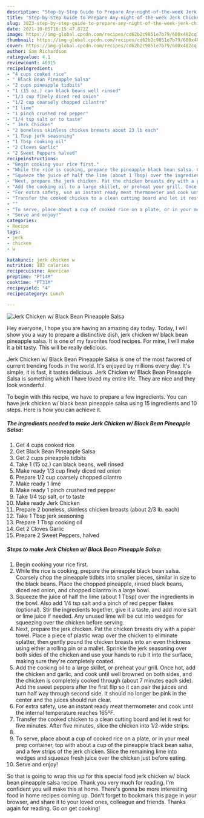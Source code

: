 ```yaml
---
description: "Step-by-Step Guide to Prepare Any-night-of-the-week Jerk Chicken w/ Black Bean Pineapple Salsa"
title: "Step-by-Step Guide to Prepare Any-night-of-the-week Jerk Chicken w/ Black Bean Pineapple Salsa"
slug: 3823-step-by-step-guide-to-prepare-any-night-of-the-week-jerk-chicken-w-black-bean-pineapple-salsa
date: 2021-10-05T16:15:47.872Z
image: https://img-global.cpcdn.com/recipes/cd62b2c9851e7b79/680x482cq70/jerk-chicken-w-black-bean-pineapple-salsa-recipe-main-photo.jpg
thumbnail: https://img-global.cpcdn.com/recipes/cd62b2c9851e7b79/680x482cq70/jerk-chicken-w-black-bean-pineapple-salsa-recipe-main-photo.jpg
cover: https://img-global.cpcdn.com/recipes/cd62b2c9851e7b79/680x482cq70/jerk-chicken-w-black-bean-pineapple-salsa-recipe-main-photo.jpg
author: Sam Richardson
ratingvalue: 4.1
reviewcount: 46915
recipeingredient:
- "4 cups cooked rice"
- " Black Bean Pineapple Salsa"
- "2 cups pineapple tidbits"
- "1 (15 oz.) can black beans well rinsed"
- "1/3 cup finely diced red onion"
- "1/2 cup coarsely chopped cilantro"
- "1 lime"
- "1 pinch crushed red pepper"
- "1/4 tsp salt or to taste"
- " Jerk Chicken"
- "2 boneless skinless chicken breasts about 23 lb each"
- "1 Tbsp jerk seasoning"
- "1 Tbsp cooking oil"
- "2 Cloves Garlic"
- "2 Sweet Peppers halved"
recipeinstructions:
- "Begin cooking your rice first."
- "While the rice is cooking, prepare the pineapple black bean salsa. Coarsely chop the pineapple tidbits into smaller pieces, similar in size to the black beans. Place the chopped pineapple, rinsed black beans, diced red onion, and chopped cilantro in a large bowl."
- "Squeeze the juice of half the lime (about 1 Tbsp) over the ingredients in the bowl. Also add 1/4 tsp salt and a pinch of red pepper flakes (optional). Stir the ingredients together, give it a taste, and add more salt or lime juice if needed. Any unused lime will be cut into wedges for squeezing over the chicken before serving."
- "Next, prepare the jerk chicken. Pat the chicken breasts dry with a paper towel. Place a piece of plastic wrap over the chicken to eliminate splatter, then gently pound the chicken breasts into an even thickness using either a rolling pin or a mallet. Sprinkle the jerk seasoning over both sides of the chicken and use your hands to rub it into the surface, making sure they&#39;re completely coated."
- "Add the cooking oil to a large skillet, or preheat your grill. Once hot, add the chicken and garlic, and cook until well browned on both sides, and the chicken is completely cooked through (about 7 minutes each side). Add the sweet peppers after the first flip so it can pair the juices and turn half way through second side. It should no longer be pink in the center and the juices should run clear."
- "For extra safety, use an instant ready meat thermometer and cook until the internal temperature reaches 165ºF."
- "Transfer the cooked chicken to a clean cutting board and let it rest for five minutes. After five minutes, slice the chicken into 1/2-wide strips."
- ""
- "To serve, place about a cup of cooked rice on a plate, or in your meal prep container, top with about a cup of the pineapple black bean salsa, and a few strips of the jerk chicken. Slice the remaining lime into wedges and squeeze fresh juice over the chicken just before eating."
- "Serve and enjoy!"
categories:
- Recipe
tags:
- jerk
- chicken
- w

katakunci: jerk chicken w 
nutrition: 183 calories
recipecuisine: American
preptime: "PT14M"
cooktime: "PT31M"
recipeyield: "4"
recipecategory: Lunch

---
```



![Jerk Chicken w/ Black Bean Pineapple Salsa](https://img-global.cpcdn.com/recipes/cd62b2c9851e7b79/680x482cq70/jerk-chicken-w-black-bean-pineapple-salsa-recipe-main-photo.jpg)

Hey everyone, I hope you are having an amazing day today. Today, I will show you a way to prepare a distinctive dish, jerk chicken w/ black bean pineapple salsa. It is one of my favorites food recipes. For mine, I will make it a bit tasty. This will be really delicious.

Jerk Chicken w/ Black Bean Pineapple Salsa is one of the most favored of current trending foods in the world. It's enjoyed by millions every day. It's simple, it is fast, it tastes delicious. Jerk Chicken w/ Black Bean Pineapple Salsa is something which I have loved my entire life. They are nice and they look wonderful.




To begin with this recipe, we have to prepare a few ingredients. You can have jerk chicken w/ black bean pineapple salsa using 15 ingredients and 10 steps. Here is how you can achieve it.

<!--inarticleads1-->

##### The ingredients needed to make Jerk Chicken w/ Black Bean Pineapple Salsa:

1. Get 4 cups cooked rice
1. Get  Black Bean Pineapple Salsa
1. Get 2 cups pineapple tidbits
1. Take 1 (15 oz.) can black beans, well rinsed
1. Make ready 1/3 cup finely diced red onion
1. Prepare 1/2 cup coarsely chopped cilantro
1. Make ready 1 lime
1. Make ready 1 pinch crushed red pepper
1. Take 1/4 tsp salt, or to taste
1. Make ready  Jerk Chicken
1. Prepare 2 boneless, skinless chicken breasts (about 2/3 lb. each)
1. Take 1 Tbsp jerk seasoning
1. Prepare 1 Tbsp cooking oil
1. Get 2 Cloves Garlic
1. Prepare 2 Sweet Peppers, halved




<!--inarticleads2-->

##### Steps to make Jerk Chicken w/ Black Bean Pineapple Salsa:

1. Begin cooking your rice first.
1. While the rice is cooking, prepare the pineapple black bean salsa. Coarsely chop the pineapple tidbits into smaller pieces, similar in size to the black beans. Place the chopped pineapple, rinsed black beans, diced red onion, and chopped cilantro in a large bowl.
1. Squeeze the juice of half the lime (about 1 Tbsp) over the ingredients in the bowl. Also add 1/4 tsp salt and a pinch of red pepper flakes (optional). Stir the ingredients together, give it a taste, and add more salt or lime juice if needed. Any unused lime will be cut into wedges for squeezing over the chicken before serving.
1. Next, prepare the jerk chicken. Pat the chicken breasts dry with a paper towel. Place a piece of plastic wrap over the chicken to eliminate splatter, then gently pound the chicken breasts into an even thickness using either a rolling pin or a mallet. Sprinkle the jerk seasoning over both sides of the chicken and use your hands to rub it into the surface, making sure they&#39;re completely coated.
1. Add the cooking oil to a large skillet, or preheat your grill. Once hot, add the chicken and garlic, and cook until well browned on both sides, and the chicken is completely cooked through (about 7 minutes each side). Add the sweet peppers after the first flip so it can pair the juices and turn half way through second side. It should no longer be pink in the center and the juices should run clear.
1. For extra safety, use an instant ready meat thermometer and cook until the internal temperature reaches 165ºF.
1. Transfer the cooked chicken to a clean cutting board and let it rest for five minutes. After five minutes, slice the chicken into 1/2-wide strips.
1. 
1. To serve, place about a cup of cooked rice on a plate, or in your meal prep container, top with about a cup of the pineapple black bean salsa, and a few strips of the jerk chicken. Slice the remaining lime into wedges and squeeze fresh juice over the chicken just before eating.
1. Serve and enjoy!




So that is going to wrap this up for this special food jerk chicken w/ black bean pineapple salsa recipe. Thank you very much for reading. I'm confident you will make this at home. There's gonna be more interesting food in home recipes coming up. Don't forget to bookmark this page in your browser, and share it to your loved ones, colleague and friends. Thanks again for reading. Go on get cooking!
